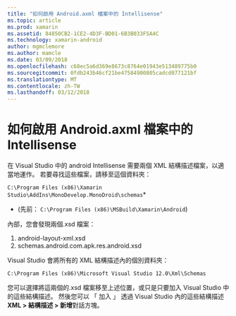 ```yaml
---
title: "如何啟用 Android.axml 檔案中的 Intellisense"
ms.topic: article
ms.prod: xamarin
ms.assetid: 84850CB2-1CE2-4D3F-BD01-6B3B033F5A4C
ms.technology: xamarin-android
author: mgmclemore
ms.author: mamcle
ms.date: 03/09/2018
ms.openlocfilehash: c68ec5a6d369e8673c8764e01943e513489775b0
ms.sourcegitcommit: 0fdb243b46cf21be47584900805cadcd077121bf
ms.translationtype: MT
ms.contentlocale: zh-TW
ms.lasthandoff: 03/12/2018
---
```

# <a name="how-do-i-enable-intellisense-in-android-axml-files"></a>如何啟用 Android.axml 檔案中的 Intellisense

在 Visual Studio 中的 android Intellisense 需要兩個 XML 結構描述檔案，以適當地運作。 若要尋找這些檔案，請移至這個資料夾：

`C:\Program Files (x86)\Xamarin Studio\AddIns\MonoDevelop.MonoDroid\schemas`*

* (先前： `C:\Program Files (x86)\MSBuild\Xamarin\Android`)

內部，您會發現兩個.xsd 檔案：

1. android-layout-xml.xsd
2. schemas.android.com.apk.res.android.xsd

Visual Studio 會將所有的 XML 結構描述內的個別資料夾：

`C:\Program Files (x86)\Microsoft Visual Studio 12.0\Xml\Schemas`

您可以選擇將這兩個的.xsd 檔案移至上述位置，或只是只要加入 Visual Studio 中的這些結構描述。 然後您可以 「 加入 」 透過 Visual Studio 內的這些結構描述**XML > 結構描述 > 新增**對話方塊。






